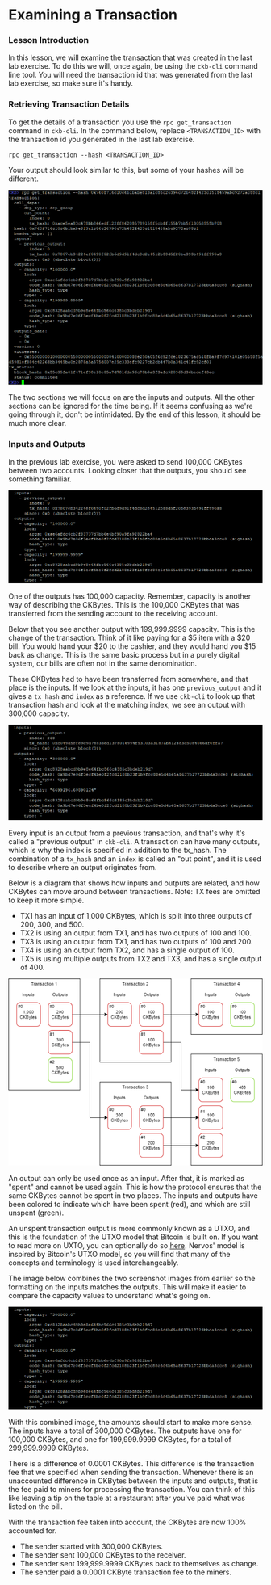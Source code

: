 # Examining a Transaction

### Lesson Introduction

In this lesson, we will examine the transaction that was created in the last lab exercise. To do this we will, once again, be using the `ckb-cli` command line tool. You will need the transaction id that was generated from the last lab exercise, so make sure it's handy.

### Retrieving Transaction Details

To get the details of a transaction you use the `rpc get_transaction` command in `ckb-cli`. In the command below, replace `<TRANSACTION_ID>` with the transaction id you generated in the last lab exercise.

```text
rpc get_transaction --hash <TRANSACTION_ID>
```

Your output should look similar to this, but some of your hashes will be different.

![](../.gitbook/assets/tx.png)

The two sections we will focus on are the inputs and outputs. All the other sections can be ignored for the time being. If it seems confusing as we're going through it, don't be intimidated. By the end of this lesson, it should be much more clear.

### Inputs and Outputs

In the previous lab exercise, you were asked to send 100,000 CKBytes between two accounts. Looking closer that the outputs, you should see something familiar.

![](../.gitbook/assets/tx-inputs-outputs.png)

One of the outputs has 100,000 capacity. Remember, capacity is another way of describing the CKBytes. This is the 100,000 CKBytes that was transferred from the sending account to the receiving account.

Below that you see another output with 199,999.9999 capacity. This is the change of the transaction. Think of it like paying for a $5 item with a $20 bill. You would hand your $20 to the cashier, and they would hand you $15 back as change. This is the same basic process but in a purely digital system, our bills are often not in the same denomination.

These CKBytes had to have been transferred from somewhere, and that place is the inputs. If we look at the inputs, it has one `previous_output` and it gives a `tx_hash` and `index` as a reference. If we use `ckb-cli` to look up that transaction hash and look at the matching index, we see an output with 300,000 capacity.

![](../.gitbook/assets/tx-previous-output.png)

Every input is an output from a previous transaction, and that's why it's called a "previous output" in `ckb-cli`. A transaction can have many outputs, which is why the index is specified in addition to the tx\_hash. The combination of a `tx_hash` and an `index` is called an "out point", and it is used to describe where an output originates from.

Below is a diagram that shows how inputs and outputs are related, and how CKBytes can move around between transactions. Note: TX fees are omitted to keep it more simple.

* TX1 has an input of 1,000 CKBytes, which is split into three outputs of 200, 300, and 500.
* TX2 is using an output from TX1, and has two outputs of 100 and 100.
* TX3 is using an output from TX1, and has two outputs of 100 and 200.
* TX4 is using an output from TX2, and has a single output of 100.
* TX5 is using multiple outputs from TX2 and TX3, and has a single output of 400.

![](../.gitbook/assets/transaction-flow.png)

An output can only be used once as an input. After that, it is marked as "spent" and cannot be used again. This is how the protocol ensures that the same CKBytes cannot be spent in two places. The inputs and outputs have been colored to indicate which have been spent \(red\), and which are still unspent \(green\).

An unspent transaction output is more commonly known as a UTXO, and this is the foundation of the UTXO model that Bitcoin is built on. If you want to read more on UXTO, you can optionally do so [here](https://www.mycryptopedia.com/bitcoin-utxo-unspent-transaction-output-set-explained/). Nervos' model is inspired by Bitcoin's UTXO model, so you will find that many of the concepts and terminology is used interchangeably.

The image below combines the two screenshot images from earlier so the formatting on the inputs matches the outputs. This will make it easier to compare the capacity values to understand what's going on.

![](../.gitbook/assets/tx-combined.png)

With this combined image, the amounts should start to make more sense. The inputs have a total of 300,000 CKBytes. The outputs have one for 100,000 CKBytes, and one for 199,999.9999 CKBytes, for a total of 299,999.9999 CKBytes.

There is a difference of 0.0001 CKBytes. This difference is the transaction fee that we specified when sending the transaction. Whenever there is an unaccounted difference in CKBytes between the inputs and outputs, that is the fee paid to miners for processing the transaction. You can think of this like leaving a tip on the table at a restaurant after you've paid what was listed on the bill.

With the transaction fee taken into account, the CKBytes are now 100% accounted for.

* The sender started with 300,000 CKBytes.
* The sender sent 100,000 CKBytes to the receiver.
* The sender sent 199,999.9999 CKBytes back to themselves as change.
* The sender paid a 0.0001 CKByte transaction fee to the miners.

